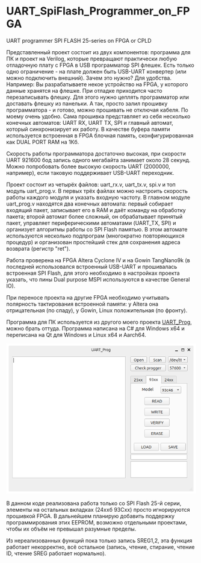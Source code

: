 # UART_SpiFlash_Programmer_on_FPGA
UART programmer SPI FLASH 25-series on FPGA or CPLD

Представленный проект состоит из двух компонентов: программа для ПК и проект на Verilog, которые превращают практически любую отладочную плату с FPGA в USB программатор SPI флешек. Есть только одно ограничение - на плате должен быть USB-UART конвертер (или можно подключить внешний).
Зачем это нужно? Для удобства. Например: Вы разрабатываете некое устройство на FPGA, у которого данные хранятся на флешке. При отладке приходится часто перезаписывать флешку. Для этого нужно цеплять программатор или доставать флешку из панельки. А так, просто залил прошивку программатора - и готово, можно прошивать не отключая кабеля. По моему очень удобно.
Сама прошивка представляет из себя несколько конечных автоматов: UART RX, UART TX, SPI и главный автомат, который синхронизирует их работу. В качестве буфера памяти используется встроенная в FPGA блочная память, сконфигурированная как DUAL PORT RAM на 1Кб. 

Скорость работы программатора достаточно высокая, при скорости UART 921600 бод запись одного мегабайта занимает около 28 секунд. Можно попробовать более высокую скорость UART (2000000, например), если таковую поддерживает USB-UART переходник.

Проект состоит из четырёх файлов: uart_rx.v, uart_tx.v, spi.v и топ модуль uart_prog.v. В первых трёх файлах можно настроить скорость работы каждого модуля и указать входную частоту. В главном модуле uart_prog.v находятся два конечных автомата: первый собирает входящий пакет, записывает его в RAM и даёт команду на обработку пакета; второй автомат более сложный, он обрабатывает принятый пакет, управляет периферическими автоматами (UART_TX, SPI) и организует алгоритмы работы со SPI Flash памятью. В этом автомате используются несколько подпрограм (многократно повторяющихся процедур) и организован простейший стек для сохранения адреса возврата (регистр "ret").

Работа проверена на FPGA Altera Cyclone IV и на Gowin TangNano9k (в последней использовался встроенный USB-UART и прошивалась встроенная SPI Flash, для этого необходимо в настройках проекта указать, что пины Dual purpose MSPI используются в качестве General IO).

При переносе проекта на другие FPGA необходимо учитывать полярность тактирования встроенной памяти: у Altera она отрицательная (по спаду), у Gowin, Linux положительная (по фронту).

Программа для ПК используется из другого моего проекта [UART_Prog](https://github.com/AndrejChoo/uart_prog), можно брать оттуда. Программа написана на C# для Windows x64 и переписана на Qt для Windows и Linux x64 и Aarch64.

![soft](https://github.com/AndrejChoo/uart_prog/blob/main/software/soft.png)

В данном коде реализована работа только со SPI Flash 25-й серии, элементы на остальных вкладках (24ххб 93Схх) просто игнорируются прошивкой FPGA. В дальнейшем планирую добавить поддержку программирования этих EEPROM, возможно отдельными проектами, чтобы их объём не превышал разумные пределы.

Из нереализованных функций пока только запись SREG1,2, эта функция работает некорректно, всё остальное (запись, чтение, стирание, чтение ID, чтение SREG работает нормально).

